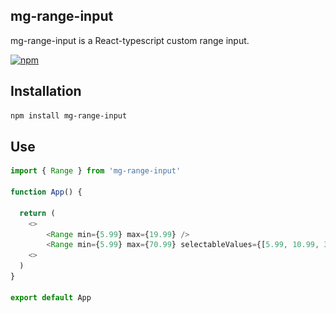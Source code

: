 ## mg-range-input

mg-range-input is a React-typescript custom range input. 

[![npm](https://img.shields.io/npm/v/mg-range-input)](https://www.npmjs.com/package/mg-range-input)

<p align="center" style="max-width: 400px;>
  <img src="https://github.com/miguelgisbert/range-input/blob/master/public/mg-range-input.png" alt="Range input" style="max-height: 400px;">
</p>

## Installation

```bash
npm install mg-range-input
```

## Use

```ts
import { Range } from 'mg-range-input'

function App() {

  return (
    <>
        <Range min={5.99} max={19.99} />
        <Range min={5.99} max={70.99} selectableValues={[5.99, 10.99, 30.99, 50.99, 70.99]}/>
    <>
  )
}

export default App
```